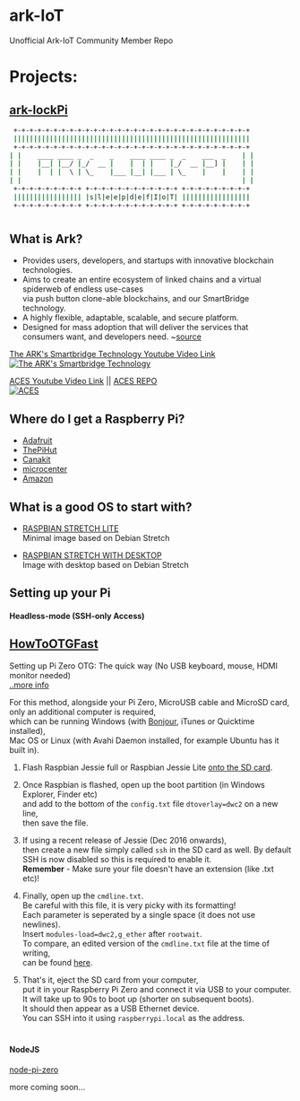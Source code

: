 # ark-IoT
Unofficial Ark-IoT Community Member Repo

# Projects:

## [ark-lockPi](https://github.com/sleepdefic1t/ark-IoT/tree/master/ark-lockPi)
```bash
 +-+-+-+-+-+-+-+-+-+-+-+-+-+-+-+-+-+-+-+-+-+-+-+-+-+-+-+-+-+
 |||||||||||||||||||||||||||||||||||||||||||||||||||||||||||
 +-+-+-+-+-+-+-+-+-+-+-+-+-+-+-+-+-+-+-+-+-+-+-+-+-+-+-+-+-+
| |    ____ ____ _  _    _    ____ ____ _  _    ___  _    | | 
| |    |__| |__/ |_/  __ |    |  | |    |_/  __ |__] |    | | 
| |    |  | |  \ | \_    |___ |__| |___ | \_    |    |    | | 
| |                                                       | | 
 +-+-+-+-+-+-+-+-+ +-+-+-+-+-+-+-+-+-+-+-+ +-+-+-+-+-+-+-+-+
 ||||||||||||||||| |s|l|e|e|p|d|e|f|I|o|T| |||||||||||||||||
 +-+-+-+-+-+-+-+-+ +-+-+-+-+-+-+-+-+-+-+-+ +-+-+-+-+-+-+-+-+
 ````

#  

## What is Ark?

 - Provides users, developers, and startups with innovative blockchain technologies.  
 - Aims to create an entire ecosystem of linked chains and a virtual spiderweb of endless use-cases  
    via push button clone-able blockchains, and our SmartBridge technology.
 - A highly flexible, adaptable, scalable, and secure platform.
  - Designed for mass adoption that will deliver the services that consumers want, and developers need. ~[source](https://ark.io/)  
 
 
[The ARK's Smartbridge Technology Youtube Video Link](http://www.youtube.com/watch?v=Fb985Ac_gSY "The ARK's Smartbridge Technology")  
[![The ARK's Smartbridge Technology](http://img.youtube.com/vi/Fb985Ac_gSY/0.jpg)](http://www.youtube.com/watch?v=Fb985Ac_gSY "The ARK's Smartbridge Technology")  


[ACES Youtube Video Link](http://www.youtube.com/watch?v=qugC8sQFR40 "ACES") || [ACES REPO](https://github.com/bradyo/aces-app)  
[![ACES](http://img.youtube.com/vi/qugC8sQFR40/0.jpg)](http://www.youtube.com/watch?v=qugC8sQFR40 "ACES")  

 

## Where do I get a Raspberry Pi?  
- [Adafruit](https://www.adafruit.com/raspberrypi)  
- [ThePiHut](https://thepihut.com/)  
- [Canakit](https://www.canakit.com/)  
- [microcenter](http://www.microcenter.com/brand/4294866729/raspberry-pi)  
- [Amazon](https://www.amazon.com/Raspberry-Pi/pages/5811495011)  




## What is a good OS to start with?

- [RASPBIAN STRETCH LITE](https://www.raspberrypi.org/downloads/raspbian/)  
   Minimal image based on Debian Stretch

- [RASPBIAN STRETCH WITH DESKTOP](https://www.raspberrypi.org/downloads/raspbian/)  
   Image with desktop based on Debian Stretch

 


## Setting up your Pi

#### Headless-mode (SSH-only Access)



## [HowToOTGFast](https://gist.github.com/gbaman/975e2db164b3ca2b51ae11e45e8fd40a)  
  Setting up Pi Zero OTG: The quick way (No USB keyboard, mouse, HDMI monitor needed)  
  [..more info](http://blog.gbaman.info/?p=791 "Raspberry Pi Zero – PROGRAMMING OVER USB! Blog Post")  
    
 For this method, alongside your Pi Zero, 
    MicroUSB cable and MicroSD card,  
    only an additional computer is required,  
    which can be running Windows (with [Bonjour](https://support.apple.com/kb/DL999), iTunes or Quicktime installed),  
    Mac OS or Linux (with Avahi Daemon installed, for example Ubuntu has it built in).    

 1. Flash Raspbian Jessie full or Raspbian Jessie Lite [onto the SD card](https://www.raspberrypi.org/documentation/installation/installing-images/README.md).    
   
2. Once Raspbian is flashed, open up the boot partition (in Windows Explorer, Finder etc)   
    and add to the bottom of the ```config.txt``` file ```dtoverlay=dwc2``` on a new line,  
    then save the file.    
   
3. If using a recent release of Jessie (Dec 2016 onwards),  
    then create a new file simply called ```ssh``` in the SD card as well. 
    By default SSH is now disabled so this is required to enable it.  
    **Remember** - Make sure your file doesn't have an extension (like .txt etc)!    
   
4. Finally, open up the ```cmdline.txt```.  
    Be careful with this file, it is very picky with its formatting!  
    Each parameter is seperated by a single space (it does not use newlines).  
    Insert ```modules-load=dwc2,g_ether``` after ```rootwait```.  
    To compare, an edited version of the ```cmdline.txt``` file at the time of writing,  
    can be found [here](http://pastebin.com/WygSaptQ).    
   
5. That's it, eject the SD card from your computer,  
   put it in your Raspberry Pi Zero and connect it via USB to your computer.  
   It will take up to 90s to boot up (shorter on subsequent boots).  
   It should then appear as a USB Ethernet device.  
   You can SSH into it using ```raspberrypi.local``` as the address. 
   

#
#### NodeJS

[node-pi-zero](https://github.com/sdesalas/node-pi-zero)



more coming soon...
